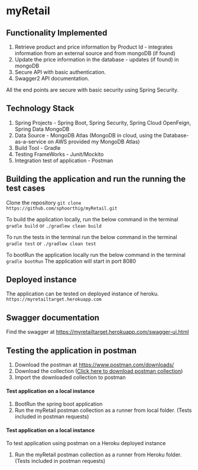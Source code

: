 # myRetail

## Functionality Implemented
1. Retrieve product and price information by Product Id - integrates information from an external source and from mongoDB (if found)
2. Update the price information in the database - updates (if found) in mongoDB 
3. Secure API with basic authentication.
4. Swagger2 API documentation.

All the end points are secure with basic security using Spring Security. 

## Technology Stack
1. Spring Projects - Spring Boot, Spring Security, Spring Cloud OpenFeign, Spring Data MongoDB
2. Data Source -  MongoDB Atlas (MongoDB in cloud, using the Database-as-a-service on AWS provided my MongoDB Atlas)
3. Build Tool - Gradle
4. Testing FrameWorks - Junit/Mockito
5. Integration test of application - Postman


## Building the application and run the running the test cases
Clone the repository ```git clone https://github.com/sphoorthig/myRetail.git```

To build the application locally, run the below command in the terminal
```gradle build``` or
```./gradlew clean build```

To run the tests in the terminal run the below command in the terminal
```gradle test``` or
```./gradlew clean test```

To bootRun the application locally run the below command in the terminal
```gradle bootRun```
The application will start in port 8080

## Deployed instance
The application can be tested on deployed instance of heroku.
```https://myretailtarget.herokuapp.com```

## Swagger documentation
Find the swagger at
https://myretailtarget.herokuapp.com/swagger-ui.html

## Testing the application in postman
1. Download the postman at https://www.postman.com/downloads/
2. Download the collection (<a href="https://raw.githubusercontent.com/sphoorthig/myRetail/master/PostmanCollection/myRetailPostman.json">Click here to download postman collection</a>)
3. Import the downloaded collection to postman

#### Test application on a local instance 
1. BootRun the spring boot application 
3. Run the myRetail postman collection as a runner from local folder. (Tests included in postman requests)

#### Test application on a local instance 
To test application using postman on a Heroku deployed instance 
1. Run the myRetail postman collection as a runner from Heroku folder. (Tests included in postman requests)
